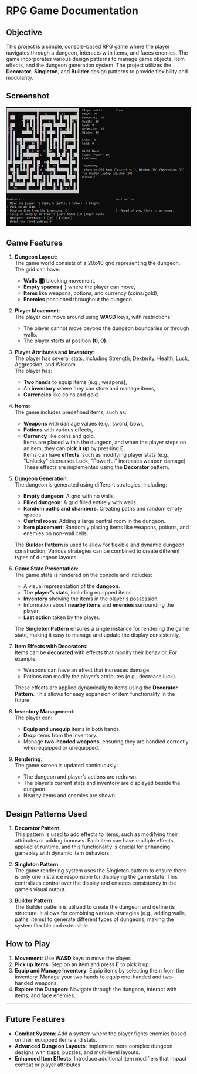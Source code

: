 # RPG Game Documentation

## **Objective**

This project is a simple, console-based RPG game where the player navigates through a dungeon, interacts with items, and faces enemies. The game incorporates various design patterns to manage game objects, item effects, and the dungeon generation system. The project utilizes the **Decorator**, **Singleton**, and **Builder** design patterns to provide flexibility and modularity.

## Screenshot
<p align="center">
  <img src="screenshot.png" alt="RPG Game Screenshot">
</p>

## **Game Features**

1. **Dungeon Layout**:  
   The game world consists of a 20x40 grid representing the dungeon. The grid can have:
   - **Walls (`█`)** blocking movement,
   - **Empty spaces (` `)** where the player can move,
   - **Items** like weapons, potions, and currency (coins/gold),
   - **Enemies** positioned throughout the dungeon.

2. **Player Movement**:  
   The player can move around using **WASD** keys, with restrictions:
   - The player cannot move beyond the dungeon boundaries or through walls.
   - The player starts at position **(0, 0)**.

3. **Player Attributes and Inventory**:  
   The player has several stats, including Strength, Dexterity, Health, Luck, Aggression, and Wisdom.  
   The player has:
   - **Two hands** to equip items (e.g., weapons),
   - An **inventory** where they can store and manage items,
   - **Currencies** like coins and gold.

4. **Items**:  
   The game includes predefined items, such as:
   - **Weapons** with damage values (e.g., sword, bow),
   - **Potions** with various effects,
   - **Currency** like coins and gold.  
   Items are placed within the dungeon, and when the player steps on an item, they can **pick it up** by pressing **E**.  
   Items can have **effects**, such as modifying player stats (e.g., "Unlucky" decreases Luck, "Powerful" increases weapon damage). These effects are implemented using the **Decorator** pattern.

5. **Dungeon Generation**:  
   The dungeon is generated using different strategies, including:
   - **Empty dungeon**: A grid with no walls.
   - **Filled dungeon**: A grid filled entirely with walls.
   - **Random paths and chambers**: Creating paths and random empty spaces.
   - **Central room**: Adding a large central room in the dungeon.
   - **Item placement**: Randomly placing items like weapons, potions, and enemies on non-wall cells.
   
   The **Builder Pattern** is used to allow for flexible and dynamic dungeon construction. Various strategies can be combined to create different types of dungeon layouts.

6. **Game State Presentation**:  
   The game state is rendered on the console and includes:
   - A visual representation of the **dungeon**.
   - The **player’s stats**, including equipped items.
   - **Inventory** showing the items in the player's possession.
   - Information about **nearby items** and **enemies** surrounding the player.
   - **Last action** taken by the player.
   
   The **Singleton Pattern** ensures a single instance for rendering the game state, making it easy to manage and update the display consistently.

7. **Item Effects with Decorators**:  
   Items can be **decorated** with effects that modify their behavior. For example:
   - Weapons can have an effect that increases damage.
   - Potions can modify the player’s attributes (e.g., decrease luck).
   
   These effects are applied dynamically to items using the **Decorator Pattern**. This allows for easy expansion of item functionality in the future.

8. **Inventory Management**:  
   The player can:
   - **Equip and unequip** items in both hands.
   - **Drop** items from the inventory.
   - Manage **two-handed weapons**, ensuring they are handled correctly when equipped or unequipped.

9. **Rendering**:  
   The game screen is updated continuously:
   - The dungeon and player’s actions are redrawn.
   - The player’s current stats and inventory are displayed beside the dungeon.
   - Nearby items and enemies are shown.

## **Design Patterns Used**

1. **Decorator Pattern**:  
   This pattern is used to add effects to items, such as modifying their attributes or adding bonuses. Each item can have multiple effects applied at runtime, and this functionality is crucial for enhancing gameplay with dynamic item behaviors.

2. **Singleton Pattern**:  
   The game rendering system uses the Singleton pattern to ensure there is only one instance responsible for displaying the game state. This centralizes control over the display and ensures consistency in the game’s visual output.

3. **Builder Pattern**:  
   The Builder pattern is utilized to create the dungeon and define its structure. It allows for combining various strategies (e.g., adding walls, paths, items) to generate different types of dungeons, making the system flexible and extensible.

## **How to Play**

1. **Movement**: Use **WASD** keys to move the player.
2. **Pick up Items**: Step on an item and press **E** to pick it up.
3. **Equip and Manage Inventory**: Equip items by selecting them from the inventory. Manage your two hands to equip one-handed and two-handed weapons.
4. **Explore the Dungeon**: Navigate through the dungeon, interact with items, and face enemies.

---

## **Future Features**

- **Combat System**: Add a system where the player fights enemies based on their equipped items and stats.
- **Advanced Dungeon Layouts**: Implement more complex dungeon designs with traps, puzzles, and multi-level layouts.
- **Enhanced Item Effects**: Introduce additional item modifiers that impact combat or player attributes.

